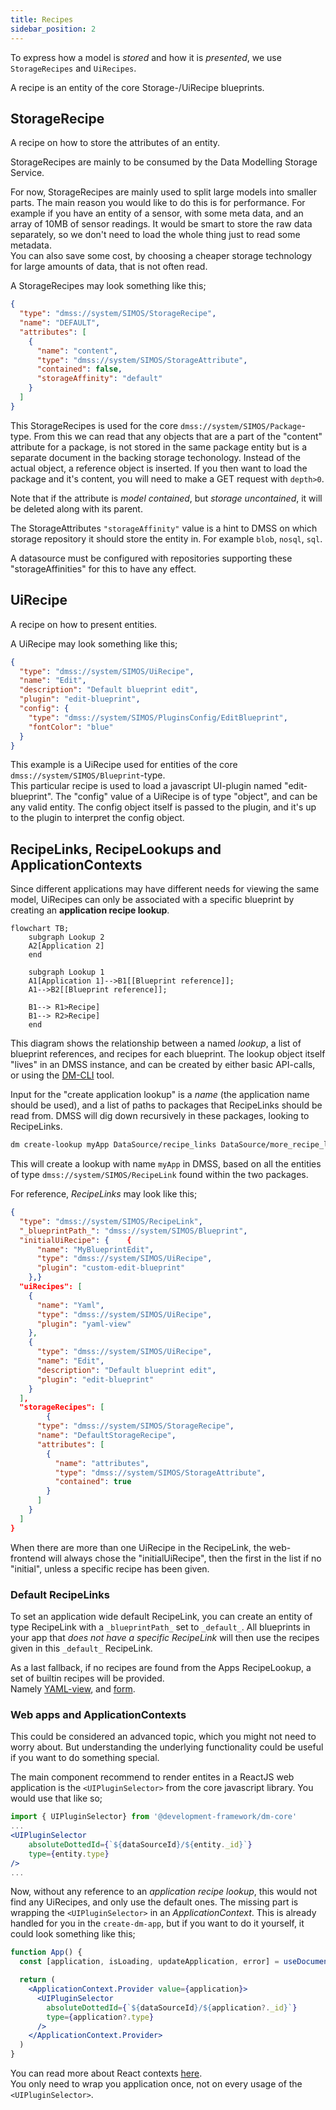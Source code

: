 ```yaml
---
title: Recipes
sidebar_position: 2
---
```


To express how a model is _stored_ and how it is _presented_, we use  `StorageRecipes` and `UiRecipes`.

A recipe is an entity of the core Storage-/UiRecipe blueprints.

## StorageRecipe

A recipe on how to store the attributes of an entity.

StorageRecipes are mainly to be consumed by the Data Modelling Storage Service.  

For now, StorageRecipes are mainly used to split large models into smaller parts. 
The main reason you would like to do this is for performance. For example if you 
have an entity of a sensor, with some meta data, and an array of 10MB of sensor readings.
It would be smart to store the raw data separately, so we don't need to load the whole thing just to read some metadata.  
You can also save some cost, by choosing a cheaper storage technology for large amounts of data, that is not often read.

A StorageRecipes may look something like this;

```json
{
  "type": "dmss://system/SIMOS/StorageRecipe",
  "name": "DEFAULT",
  "attributes": [
    {
      "name": "content",
      "type": "dmss://system/SIMOS/StorageAttribute",
      "contained": false,
      "storageAffinity": "default"
    }
  ]
}
```

This StorageRecipes is used for the core `dmss://system/SIMOS/Package`-type. 
From this we can read that any objects that are a part of the "content" attribute for a package, is not
stored in the same package entity but is a separate document in the backing storage techonology. Instead of the actual object, a reference object is inserted. If you then want to load the package and it's content, you will need to make a GET request with `depth>0`. 

Note that if the attribute is _model contained_, but _storage uncontained_, it will be deleted along with its parent.

The StorageAttributes `"storageAffinity"` value is a hint to DMSS on which storage repository it should store the entity in. For example `blob`, `nosql`, `sql`.

A datasource must be configured with repositories supporting these "storageAffinities" for this to have any effect.

## UiRecipe

A recipe on how to present entities.

A UiRecipe may look something like this;

```json
{
  "type": "dmss://system/SIMOS/UiRecipe",
  "name": "Edit",
  "description": "Default blueprint edit",
  "plugin": "edit-blueprint",
  "config": {
    "type": "dmss://system/SIMOS/PluginsConfig/EditBlueprint",
    "fontColor": "blue"
  }
}
```

This example is a UiRecipe used for entities of the core `dmss://system/SIMOS/Blueprint`-type.  
This particular recipe is used to load a javascript UI-plugin named "edit-blueprint".
The "config" value of a UiRecipe is of type "object", and can be any valid entity. The config object itself is passed to the plugin, and it's up to the plugin to interpret the config object.


## RecipeLinks, RecipeLookups and ApplicationContexts

Since different applications may have different needs for viewing the same model, UiRecipes can only be associated with a 
specific blueprint by creating an __application recipe lookup__.

```mermaid
flowchart TB;
    subgraph Lookup 2
    A2[Application 2]
    end
    
    subgraph Lookup 1
    A1[Application 1]-->B1[[Blueprint reference]];
    A1-->B2[[Blueprint reference]];
    
    B1--> R1>Recipe]
    B1--> R2>Recipe]
    end
```

This diagram shows the relationship between a named _lookup_, a list of blueprint references, and recipes for each blueprint.
The lookup object itself "lives" in an DMSS instance, and can be created by either basic API-calls, or using the [DM-CLI](https://github.com/equinor/dm-cli) tool.

Input for the "create application lookup" is a _name_ (the application name should be used), and a list of paths to packages that RecipeLinks should be read from. DMSS will dig down recursively in these packages, looking to RecipeLinks.

```bash
dm create-lookup myApp DataSource/recipe_links DataSource/more_recipe_links
```

This will create a lookup with name `myApp` in DMSS, based on all the entities of type `dmss://system/SIMOS/RecipeLink` found within the two packages.

For reference, _RecipeLinks_ may look like this;

```json
{
  "type": "dmss://system/SIMOS/RecipeLink",
  "_blueprintPath_": "dmss://system/SIMOS/Blueprint",
  "initialUiRecipe": {    {
      "name": "MyBlueprintEdit",
      "type": "dmss://system/SIMOS/UiRecipe",
      "plugin": "custom-edit-blueprint"
    },}
  "uiRecipes": [
    {
      "name": "Yaml",
      "type": "dmss://system/SIMOS/UiRecipe",
      "plugin": "yaml-view"
    },
    {
      "type": "dmss://system/SIMOS/UiRecipe",
      "name": "Edit",
      "description": "Default blueprint edit",
      "plugin": "edit-blueprint"
    }
  ],
  "storageRecipes": [
        {
      "type": "dmss://system/SIMOS/StorageRecipe",
      "name": "DefaultStorageRecipe",
      "attributes": [
        {
          "name": "attributes",
          "type": "dmss://system/SIMOS/StorageAttribute",
          "contained": true
        }
      ]
    }
  ]
}
```

When there are more than one UiRecipe in the RecipeLink, the web-frontend will always chose the "initialUiRecipe", then the first in the list if no "initial", unless a specific recipe has been given.

### Default RecipeLinks

To set an application wide default RecipeLink, you can create an entity of type RecipeLink with a `_blueprintPath_` set to `_default_`. All blueprints in your app that _does not have a specific RecipeLink_ will then use the recipes given in this `_default_` RecipeLink.

As a last fallback, if no recipes are found from the Apps RecipeLookup, a set of builtin recipes will be provided.  
Namely [YAML-view](https://github.com/equinor/dm-core-packages/tree/main/packages/dm-core-plugins/src/yaml), and [form](https://github.com/equinor/dm-core-packages/tree/main/packages/dm-core-plugins/src/form).

### Web apps and ApplicationContexts

This could be considered an advanced topic, which you might not need to worry about. But understanding the underlying functionality could be useful if you want to do something special.

The main component recommend to render entites in a ReactJS web application is the `<UIPluginSelector>` from the core javascript library. 
You would use that like so;

```jsx
import { UIPluginSelector} from '@development-framework/dm-core'
...
<UIPluginSelector
    absoluteDottedId={`${dataSourceId}/${entity._id}`}
    type={entity.type}
/>
...
```

Now, without any reference to an _application recipe lookup_, this would not find any UiRecipes, and only use the default ones.
The missing part is wrapping the `<UIPluginSelector>` in an _ApplicationContext_. This is already handled for you in the `create-dm-app`,
but if you want to do it yourself, it could look something like this;

```jsx
function App() {
  const [application, isLoading, updateApplication, error] = useDocument(myApplicationEntityId)

  return (
    <ApplicationContext.Provider value={application}>
      <UIPluginSelector
        absoluteDottedId={`${dataSourceId}/${application?._id}`}
        type={application?.type}
      />
    </ApplicationContext.Provider>
  )
}
```

You can read more about React contexts [here](https://beta.reactjs.org/reference/react/useContext).  
You only need to wrap you application once, not on every usage of the `<UIPluginSelector>`.
